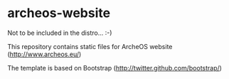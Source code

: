 archeos-website
===============

Not to be included in the distro... :-)

This repository contains static files for ArcheOS website (http://www.archeos.eu/)

The template is based on Bootstrap (http://twitter.github.com/bootstrap/)

